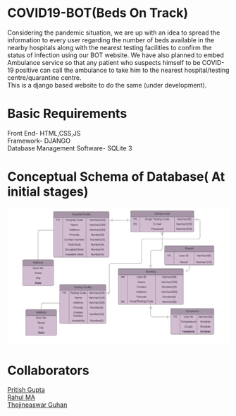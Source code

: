 # COVID19-BOT(Beds On Track)
Considering the pandemic situation, we are up with an idea to spread the information to every user regarding the number of beds available in the nearby hospitals 
along with the nearest testing facilities to confirm the status of infection using our BOT website. We have also planned to embed Ambulance service so that any patient
who suspects himself to be COVID-19 positive can call the ambulance to take him to the nearest hospital/testing centre/quarantine centre.<br>
This is a django based website to do the same (under development).

# Basic Requirements
  Front End- HTML,CSS,JS<br>
  Framework- DJANGO<br>
  Database Management Software- SQLite 3<br>
  
# Conceptual Schema of Database( At initial stages)

![alt text](https://github.com/Rahul0700/COVID19-BOT/blob/master/BOT.jpeg?raw=true)

# Collaborators 
  
  [Pritish Gupta](https://github.com/princepritish)<br>
  [Rahul MA](https://github.com/Rahul0700)<br>
  [Thejineaswar Guhan](https://github.com/Thejineaswar)<br>


 


  
